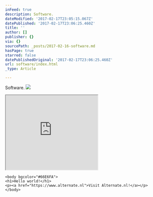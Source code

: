 ```yaml
---
inFeed: true
description: Software.
dateModified: '2017-02-17T23:05:15.067Z'
datePublished: '2017-02-17T23:06:25.460Z'
title: ''
author: []
publisher: {}
via: {}
sourcePath: _posts/2017-02-16-software.md
hasPage: true
starred: false
datePublishedOriginal: '2017-02-17T23:06:25.460Z'
url: software/index.html
_type: Article

---
```

Software.
![](https://the-grid-user-content.s3-us-west-2.amazonaws.com/9cc8f4fa-8328-4c62-90b5-9e110cbc7f90.png)

<iframe src="https://the-grid.github.io/ed-userhtml/?g=eJxNzTEOgzAMQNGdU6Rhx2LJgIwlhiJO0D1AIEgWjoKlqLcv3Vjf8D_Osn7NvC_CkntbO_d242CpwtjSFJjFFMm8vhBuqDARehNz2HobVdPVAZRSGs8a8uk1NCdb-hzXoWZ4GIInhHQH4D-kH-BYJpU" height="244" style=""></iframe>

    <body bgcolor="#66E6FA">
    <h1>Hello world!</h1>
    <p><a href="https://www.alternate.nl">Visit Alternate.nl!</a></p>
    </body>